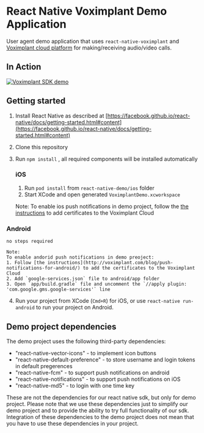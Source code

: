 # React Native Voximplant Demo Application

User agent demo application that uses `react-native-voximplant` and [Voximplant cloud platform](http://voximplant.com) for making/receiving audio/video calls.

## In Action
[![Voximplant SDK demo](https://habrastorage.org/files/185/1b5/dd6/1851b5dd689e4a688c2f6e68fcf38d81.gif)](http://www.youtube.com/watch?v=gC2iDVl4RRM)

## Getting started

1. Install React Native as described at [https://facebook.github.io/react-native/docs/getting-started.html#content](https://facebook.github.io/react-native/docs/getting-started.html#content)
2. Clone this repository
3. Run `npm install` , all required components will be installed automatically

	### iOS
	1. Run `pod install` from `react-native-demo/ios` folder
	2. Start XCode and open generated `VoximplantDemo.xcworkspace`

	Note: To enable ios push notifications in demo project, follow the [the instructions](http://voximplant.com/blog/push-notifications-for-ios/) to add certificates to the Voximplant Cloud

  ### Android
	no steps required
	
	Note: 
	To enable andorid push notifications in demo preoject:
	1. Follow [the instructions](http://voximplant.com/blog/push-notifications-for-android/) to add the certificates to the Voximplant Cloud 
	2. Add `google-services.json` file to android/app folder
	3. Open `app/build.gradle` file and uncomment the `//apply plugin: 'com.google.gms.google-services'` line

4. Run your project from XCode (`Cmd+R`) for iOS, or use `react-native run-android` to run your project on Android.

## Demo project dependencies

The demo project uses the following third-party dependencies:
- "react-native-vector-icons" - to implement icon buttons
- "react-native-default-preference" - to store username and login tokens in default pregerences 
- "react-native-fcm" - to support push notifications on android
- "react-native-notifications" - to support push notifications on iOS
- "react-native-md5" - to login with one time key

These are not the dependencies for our react native sdk, but only for demo project. 
Please note that we use these dependencies just to simplify our demo project and to provide the ability to try full functionality of our sdk. Integration of these dependencies to the demo project does not mean that you have to use these dependencies in your project.
